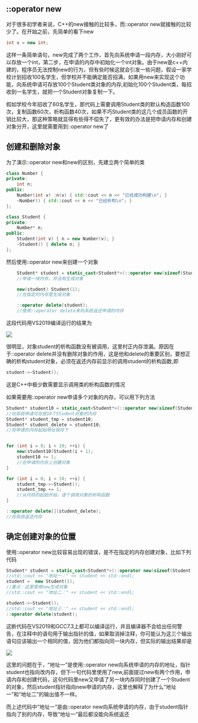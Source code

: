 ## ::operator new

对于很多初学者来说，C++的new接触的比较多，而::operator new就接触的比较少了。在开始之前，先简单的看下new
```c++
int v = new int;
```
这样一条简单语句，new完成了两个工作，首先向系统申请一段内存，大小刚好可以存放一个int，第二步，在申请的内存中初始化一个int对象。由于new是c++内建的，程序员无法控制new的行为，但有些时候这就会引发一些问题，假设一家学校计划招收100名学生，但学校并不能确定能否招满，如果用new来实现这个功能，向系统申请可存放100个Student类对象的内存,初始化100个Student类，每招收到一名学生，就把一个Student对象复制一下。

假如学校今年招收了60名学生，那代码上需要调用Student类的默认构造函数100次，复制函数60次，析构函数40次，如果不巧Student类的这几个成员函数的开销比较大，那这种策略就显得有些得不偿失了，更有效的办法是把申请内存和创建对象分开，这里就需要用到::operator new了

## 创建和删除对象

为了演示::operator new和new的区别，先建立两个简单的类
```c++
class Number {
private:
	int n;
public:
	Number(int v) :n(v) { std::cout << n << "已经成功构建\n"; }
	~Number() { std::cout << n << "已经析构\n"; }
};

class Student {
private:
	Number* n;
public:
	Student(int v) { n = new Number(v); }
	~Student() { delete n; }
};
```
然后使用::operator new来创建一个对象
```c++
	Student* student = static_cast<Student*>(::operator new(sizeof(Student)));
    //申请一块内存，并没有生成对象

	new(student) Student(1);  
    //在指定的内存里生成对象

	::operator delete(student);
    //使用::operator delete来向系统返还申请的内存
```
这段代码用VS2019编译运行的结果为

![](https://jxf2008-1302581379.cos.ap-nanjing.myqcloud.com/github_blog/operator_new/3.png)

很明显，对象student的析构函数没有被调用，这里村正内存泄漏。原因在于::operator delete并没有删除对象的作用，这是他和delete的重要区别，要想正确的析构student对象，必须在返还内存前显示的调用student的析构函数,即
```c++
student->~Student();
```
这是C++中极少数需要显示调用类的析构函数的情况

如果需要用::operator new申请多个对象的内存，可以用下列方法
```c++
Student* student10 = static_cast<Student*>(::operator new(sizeof(Student)*10));
//向系统申请可存放10个Student对象的内存
Student* student_tmp = student10;
Student* student_delete = student10;
//将申请的内存起始地址保存下


for (int i = 0; i < 10; ++i) {
	new(student10)Student(i + 1);
	student10 += 1;
    //在申请的内存上创建对象
}

for (int i = 0; i < 10; ++i) {
	student_tmp->~Student();
	student_tmp += 1;
    //从内存的起始开始，逐个调用对象的析构函数
}

::operator delete[](student_delete);
//向系统返还内存
```

## 确定创建对象的位置

使用::operator new比较容易出现的错误，是不在指定的内存创建对象，比如下列代码
```c++
Student* student = static_cast<Student*>(::operator new(sizeof(Student)));
//std::cout << "地址一：" << student << std::endl;
student =  new Student(1);
//重点：这里使用new生成对象
//std::cout << "地址二：" << student << std::endl;

student->~Student();
//std::cout << "地址三：" << student << std::endl;
::operator delete(student);
```
这断代码在VS2019和GCC7.3上都可以编译运行，并且编译器不会给出任何警告，在注释中的语句用于输出指针的值，如果取消掉注释，你可能认为这三个输出语句应该输出一个相同的值，因为他们都指向同一块内存，但实际的输出结果却是

![](https://jxf2008-1302581379.cos.ap-nanjing.myqcloud.com/github_blog/operator_new/2.png)

这里的问题在于，“地址一”是使用::operator new向系统申请的内存的地址，指针student也指向改内存，但下一句代码里使用了new,前面提过new有两个作用，申请内存和创建代码，这句代码里new又申请了另一块内存同时创建了一个Student的对象，然后student指针指向new申请的内存，这里也解释了为什么“地址一”和“地址二”的输出值不一样。

而上述代码中“地址一”是由::operator new向系统申请的内存，由于student指针指向了别的内存，导致“地址一”最后都没能向系统返还